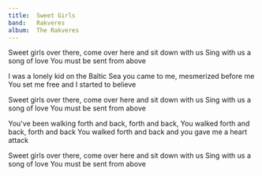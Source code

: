 ```yaml
---
title:  Sweet Girls
band:   Rakveres
album:  The Rakveres
---
```


Sweet girls over there,
come over here
and sit down with us
Sing with us a song of love
You must be sent from above

I was a lonely kid
on the Baltic Sea
you came to me,
mesmerized before me
You set me free
and I started to believe

Sweet girls over there,
come over here
and sit down with us
Sing with us a song of love
You must be sent from above

You've been walking
forth and back,
forth and back,
You walked forth and back,
forth and back
You walked forth and back
and you gave me a heart attack

Sweet girls over there,
come over here
and sit down with us
Sing with us a song of love
You must be sent from above